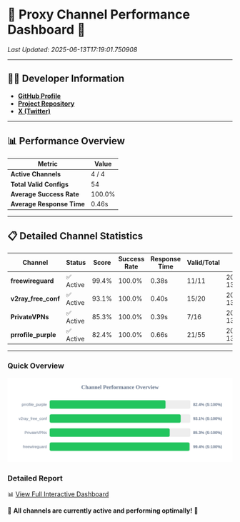 # 🌟 Proxy Channel Performance Dashboard 🌟

_Last Updated: 2025-06-13T17:19:01.750908_

---

## 👩‍💻 Developer Information

- **[GitHub Profile](https://github.com/4n0nymou3)**  
- **[Project Repository](https://github.com/4n0nymou3/multi-proxy-config-fetcher)**  
- **[X (Twitter)](https://x.com/4n0nymou3)**  

---

## 📊 Performance Overview

| Metric                | Value       |
|-----------------------|-------------|
| **Active Channels**   | 4 / 4       |
| **Total Valid Configs** | 54          |
| **Average Success Rate** | 100.0%      |
| **Average Response Time** | 0.46s       |

---

## 📋 Detailed Channel Statistics

| Channel          | Status     | Score  | Success Rate | Response Time | Valid/Total | Last Success               |
|------------------|------------|--------|--------------|---------------|-------------|----------------------------|
| **freewireguard**  | ✅ Active  | 99.4%  | 100.0% | 0.38s         | 11/11       | 2025-06-13T17:19:01.749159 |
| **v2ray_free_conf**  | ✅ Active  | 93.1%  | 100.0% | 0.40s         | 15/20       | 2025-06-13T17:19:00.909061 |
| **PrivateVPNs**  | ✅ Active  | 85.3%  | 100.0% | 0.39s         | 7/16       | 2025-06-13T17:19:01.338290 |
| **prrofile_purple**  | ✅ Active  | 82.4%  | 100.0% | 0.66s         | 21/55       | 2025-06-13T17:19:00.449022 |

---

### Quick Overview
<div align="center">
  <a href="https://raw.githubusercontent.com/nullluser/NullRepo/refs/heads/main/assets/channel_stats_chart.svg">
    <img src="https://raw.githubusercontent.com/nullluser/NullRepo/refs/heads/main/assets/channel_stats_chart.svg" alt="Source Performance Statistics" width="800">
  </a>
</div>

### Detailed Report
📊 [View Full Interactive Dashboard](https://htmlpreview.github.io/?https://github.com/nullluser/NullRepo/blob/main/assets/performance_report.html)

🎉 **All channels are currently active and performing optimally!** 🎉
